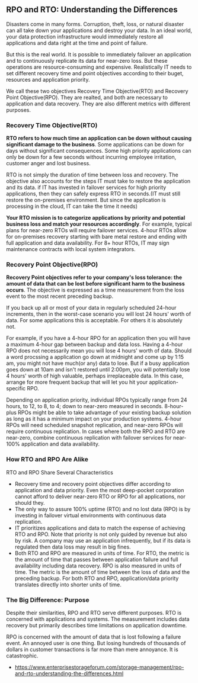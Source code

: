 ## RPO and RTO: Understanding the Differences

Disasters come in many forms. Corruption, theft, loss, or natural disaster can all take down your applications and destroy your data. In an ideal world, your data protection infrastructure would immediately restore all applications and data right at the time and point of failure.

But this is the real world. It is possible to immediately failover an application and to continuously replicate its data for near-zero loss. But these operations are resource-consuming and expensive. Realistically IT needs to set different recovery time and point objectives according to their buget, resources and application priority.

We call these two objectives Recovery Time Objective(RTO) and Recovery Point Objective(RPO). They are realted, and both are necessary to application and data recovery. They are also different metrics with different purposes.

### Recovery Time Objective(RTO)

**RTO refers to how much time an application can be down without causing significant damage to the business**. Some applications can be down for days without significant consequences. Some high priority applications can only be down for a few seconds without incurring employee irritation, customer anger and lost business.

RTO is not simply the duration of time between loss and recovery. The objective also accounts for the steps IT must take to restore the application and its data. if IT has invested in failover services for high priority applications, then they can safely express RTO in seconds.(IT must still restore the on-premises environment. But since the application is processing in the cloud, IT can take the time it needs)

**Your RTO mission is to categorize applications by priority and potential business loss and match your resources accordingly**. For example, typical plans for near-zero RTOs will require failover services. 4-hour RTOs allow for on-premises recovery starting with bare metal restore and ending with full application and data availability. For 8+ hour RTOs, IT may sign maintenance contracts with local system integrators.

### Recovery Point Objective(RPO)

**Recovery Point objectives refer to your company's loss tolerance: the amount of data that can be lost before significant harm to the business occurs**. The objective is expressed as a time measurement from the loss event to the most recent preceding backup.

If you back up all or most of your data in regularly scheduled 24-hour increments, then in the worst-case scenario you will lost 24 hours' worth of data. For some applications this is acceptable. For others it is absolutely not.

For example, if you have a 4-hour RPO for an application then you will have a maximum 4-hour gap between backup and data loss. Having a 4-hour RPO does not necessarily mean you will lose 4 hours' worth of data. Should a word procssing a application go down at midnight and come up by 1:15 am, you might not have much(or any) data to lose. But if a busy application goes down at 10am and isn't restored until 2:00pm, you will potentially lose 4 hours' worth of high valuable, perhaps irreplaceable data. In this case, arrange for more frequent backup that will let you hit your application-specific RPO.

Depending on application priority, individual RPOs typically range from 24 hours, to 12, to 8, to 4; down to near-zero measured in seconds. 8-hour-plus RPOs might be able to take advantage of your existing backup solution as long as it has a minimum impact on your production systems. 4-hour RPOs will need scheduled snapshot replication, and near-zero RPOs will require continuous replication. In cases where both the RPO and RTO are near-zero, combine continuous replication with failover services for near-100% application and data availability.

### How RTO and RPO Are Alike

RTO and RPO Share Several Characteristics

- Recovery time and recovery point objectives differ according to application and data priority. Even the most deep-pocket corporation cannot afford to deliver near-zero RTO or RPO for all applications, nor should they.
- The only way to assure 100% uptime (RTO) and no lost data (RPO) is by investing in failover virtual environments with continuous data replication.
- IT prioritizes applications and data to match the expense of achieving RTO and RPO. Note that priority is not only guided by revenue but also by risk. A company may use an application infrequently, but if its data is regulated then data loss may result in big fines.
- Both RTO and RPO are measured in units of time. For RTO, the metric is the amount of time that passes between application failure and full availability including data recovery. RPO is also measured in units of time. The metric is the amount of time between the loss of data and the preceding backup. For both RTO and RPO, application/data priority translates directly into shorter units of time.

### The Big Difference: Purpose

Despite their similarities, RPO and RTO serve different purposes. RTO is concerned with applications and systems. The measurement includes data recovery but primarily describes time limitations on application downtime.

RPO is concerned with the amount of data that is lost following a failure event. An annoyed user is one thing. But losing hundreds of thousands of dollars in customer transactions is far more than mere annoyance. It is catastrophic.

- https://www.enterprisestorageforum.com/storage-management/rpo-and-rto-understanding-the-differences.html

